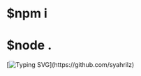 # $npm i
# $node .




[![Typing SVG](https://readme-typing-svg.herokuapp.com?font=Lemon+milk&color=4efd54&lines=Don't+Remake;+Enjoy+my+Script...)](https://github.com/syahrilz)
